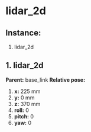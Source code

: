 # lidar_2d
## Instance:
1. lidar_2d
## 1. lidar_2d
**Parent:** base_link
**Relative pose:**
1. **x:** 225 mm
2. **y:** 0 mm
3. **z:** 370 mm
4. **roll:** 0
5. **pitch:** 0
6. **yaw:** 0
